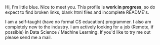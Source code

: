 Hi, I'm little blue. Nice to meet you. This profile is **work in progress**, so do expect to find broken links, blank html files and incomplete README's.

I am a self-taught (have no formal CS education) programmer. I also am completely new to the industry. I am actively looking for a job (Remote, if possible) in Data Science / Machine Learning. If you'd like to try me out please send me a mail.
<!--
Here are some ideas to get you started:

- 🔭 I’m currently working on ...
- 🌱 I’m currently learning ...
- 👯 I’m looking to collaborate on ...
- 🤔 I’m looking for help with ...
- 💬 Ask me about ...
- 📫 How to reach me: ...
- 😄 Pronouns: ...
- ⚡ Fun fact: ...
-->
